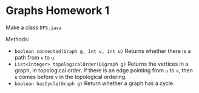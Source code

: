 # Graphs Homework 1

Make a class `DFS.java`

Methods:
- `boolean connected(Graph g, int v, int u)` Returns whether there is a path from `v` to `u`.
- `List<Integer> topologicalOrder(Digraph g)` Returns the vertices in a graph, in topological order. If there is an edge pointing from `u` to `v`, then `u` comes before `v` in the topological ordering.
- `boolean hasCycle(Graph g)` Return whether a graph has a cycle.
